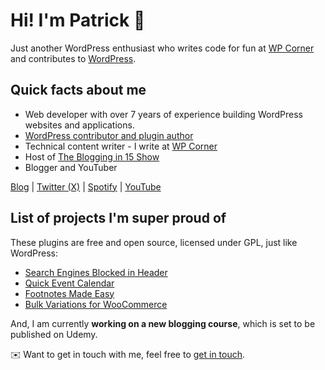 # Hi! I'm Patrick 👋

Just another WordPress enthusiast who writes code for fun at [WP Corner](https://github.com/wpcorner) and contributes to [WordPress](https://github.com/WordPress).

## Quick facts about me

- Web developer with over 7 years of experience building WordPress websites and applications.
- [WordPress contributor and plugin author](https://profiles.wordpress.org/lumiblog/)
- Technical content writer - I write at [WP Corner](https://wpcorner.co/author/patrick-l/)
- Host of [The Blogging in 15 Show](https://open.spotify.com/show/3sa1i8q68WebapXtH23iP3)
- Blogger and YouTuber

[Blog](https://wpcorner.co) | [Twitter (X)](https://wpcorner.co/author/patrick-l/www.twitter.com/lumiblog) | [Spotify](https://open.spotify.com/show/3sa1i8q68WebapXtH23iP3) | [YouTube](https://www.youtube.com/channel/UC_IqyE0Y8Ey3CytcoXiQTMQ)

## List of projects I'm super proud of

These plugins are free and open source, licensed under GPL, just like WordPress:

- [Search Engines Blocked in Header](https://wordpress.org/plugins/search-engines-blocked-in-header/)
- [Quick Event Calendar](https://wordpress.org/plugins/quick-event-calendar/)
- [Footnotes Made Easy](https://wordpress.org/plugins/footnotes-made-easy/)
- [Bulk Variations for WooCommerce](https://wordpress.org/plugins/bulk-variations-for-woocommerce/)

And, I am currently **working on a new blogging course**, which is set to be published on Udemy. 

✉️ Want to get in touch with me, feel free to [get in touch](https://wpcorner.co/contact/). 
